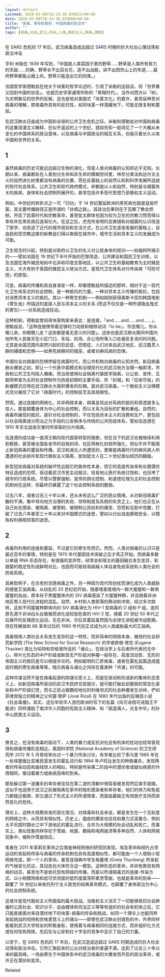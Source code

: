 ```yaml
---
layout: default
Lastmod: 2020-03-08T10:24:30.839922+00:00
date: 2020-03-08T10:24:30.839866+00:00
title: "病毒、革命和极权：中国病毒的政治学"
author: ""
tags: [病毒,社会,武汉,传染,人类,极权主义,隔离,德勒]
---
```


在 SARS 危机的 17 年后，武汉病毒造成远超过 SARS 时期的巨大社会心理动荡和政治冲击

亨利·米勒在 1939 年写到，「中国是人类菜园子里的野草……野草是人类所有努力的天敌……的确，野草长不出百合花，造不出战舰，讲不出西奈山上的布道……最终野草都能占据上风，野草只能造出它的同类。」

法国哲学家德勒兹在他关于块茎的哲学论述时，引用了米勒的这段话，将「世界重又回到中国的状态」，也是历史学家通常所称的「黑暗时代」，当作对西方以「树」为文明象征的世界的反叛，这也是他对美国式「块茎文化」的嘉许，甚至延伸至对病毒的理解，即病毒所具有的反抗性，如同块茎一样潜藏地下，可能无限复制和蔓延。

在武汉肺炎日益成为中国和全球的公共卫生危机之际，米勒和德勒兹对中国和病毒的这番浪漫主义解释，在似乎遥远的上个世纪，就如先知一般洞见了一个大概从未变化的中国体系的政治意味，以及病毒与中国政治的相互关系，也喻示着长久以来中国和世界的关系。

1
-

虽然病毒的历史可能远远超过生物的演化，但是人类对病毒的认知却近乎无知。长期以来，病毒都处在人类划分生命和非生命的模糊空间里，林奈分类法和达尔文主义的自然进化树里都没有病毒的位置，而在此基础上的自然认知和科学发展所造就的现代社会体系、公共卫生和现代政府模式，却都是以人和自然，特别是与细菌有关的疾病、身体和社会控制所展开的，甚至包括许多现代思想乃至极权主义运动。

例如，中世纪的转折点之一可「归功」于 14 世纪蔓延欧洲的黑死病也就是鼠疫杆菌，其主要传播路径正是所谓的「丝绸之路」，其政治后果则在于瓦解了教会控制，开启了启蒙时代和宗教革命，甚至犹太群体也因为较为卫生的宗教习惯而得以幸存并在黑死病后逐渐壮大。在这之后，虎克所发明的显微镜和对细菌的认识改造了医学，也改造了近代的城市规划和生活方式，在公共卫生逐渐发展的基础上，自由民和受宗教迫害的新教徒们得以聚居在城市中，城市生活和资本主义的发展成为可能。

卫生观念的兴起，特别是对政府以卫生的名义对公民身体的规训——如福柯所揭示的——譬如法国在 19 世纪下半叶开始的巴黎改造、公共建设和国民卫生训练，以及法国在海外殖民地如中北非和印度支那地区，以公共卫生和基础教育为主的殖民主义，大大有别于英国的殖民主义统治方式，是现代卫生体系对付传染病「可防可控」的原型。

可是，病毒的传播和其自身演变一样，却像德勒兹所描述的那样，相对于这一现代化卫生体系式的社会控制，是一种抵抗的力量，一种对资本主义传播的抵抗，包括对消费资本主义的抵抗。其以一种寄生机制——例如刚刚获得奥斯卡奖的韩国电影《寄生虫》所描述的底层人民与资本主义的关系 (而这不仅仅是一种所谓吸血鬼式的寄生)——对系统造成扰动。

这种机制，德勒兹曾经用块茎构架来表达：是连接，「and……and……and……」。德勒兹说，「这种连接携带着足够的力动摇和根除动词『to be』。你去哪儿，你从哪儿来，你朝哪儿走？这些都是毫无意义的问题」。这些也是武汉肺炎期间中国内地所有人民每天在小区门口、车站、机场、办公场所等入口处被反复询问的问题。尤其是全国范围内突然兴起的恐武症、恐鄂症，人们对来自武汉地区、武汉籍贯人群的捕猎和恐惧——如黑死病期间的猎巫，或者对麻风病的恐惧。

中国社会对病毒的恐惧停留在病菌时代，而公共机构对病毒的认知亦然。新冠病毒肺炎爆发之初，即让一个代表中国模式和治理现代化的武汉地方治理一触即溃，市政和公共卫生均陷入瘫痪。而当局使用社会隔离代替医学隔离，以公安、宣传、互联网审查为主的社会控制作为防疫初期的主要手段，将「封城」和「应收尽收」的新疆模式应用在武汉肺炎大面积爆发的后期。面对武汉病毒，一个极权主义治理模式充分展现了它对「病菌时代」的控制技艺及其局限性。

然而，通过连接的网络化，并非网络本身，病毒呈现出对系统的抵抗和穿透是多么惊人，那是颠覆身体为中心的社会控制，而以关系为目标的扩散和重组。自然的，病毒所展现的抵抗，是针对社会控制的，不仅包括资本主义的消费和生产，更包括以社会隔离或分而治之为手段的公安秩序与传统的公共防疫体系，譬如伍连德在 1910 年东北鼠疫灾害时所采取的分片隔离。

伍连德的成功是一曲清王朝向现代国家转型的挽歌，但在当下的武汉也被继续利用到极致，甚至被全国各省市的自我封闭、社区网格化封锁所强化，但似乎并不能阻止新冠病毒的蔓延和传播。武汉和湖北人所遭受的，更像是病菌时代的麻风病人所遭遇的社会排斥和现代极权主义隔离，犹如犹太人在二十世纪类似经历的翻版。

新型冠状病毒对系统的破坏性远超它的致命性本身，而它的高度传染率和长期潜伏特征造成的恐慌，驱动着武汉市民主动就诊，轻易地让医疗系统过饱和，也压垮了城市的行政系统。尽管以警察强制、宣传的舆论控制、和道德伦理为主的社会控制机制尚在运转，但最终仍暴露了这个社会控制系统的脆弱。

过去八年，或者过去三十年以来，还从未有这么广泛的民众情绪，从对新冠病毒扩散的不满，集中导向地方治理的失败、领导制度及系统的失灵之上。他们也正在从自己处在感染、被隔离、被管制、被限制公民权利的痛苦、恐慌和无助中觉醒，打破了过去八年甚至三十年以来对中国模式的迷思，譬如以付出自由换取安全、以牺牲权利换取财富的迷思。

2
-

病毒所利用的连接和蔓延，不过是它的寄生性而已。然而，人类对病毒的认识只是最近百年的事情，特别是在 1970 年代基因技术突破之后才真正开始。而病毒多数以单链 RNA 形态存在，有很强的变异性，经常会和宿主的基因融合发生变异，和细菌的稳定性形成鲜明对比，也因而可能轻易超越人体自身免疫系统和人类社会的防疫系统。

其典型例子，在古老的流感病毒之外，另一种因为现代性纷扰而演化成为人类威胁的便是艾滋病毒。从纷乱的 20 世纪初开始，随着喀麦隆境内一群大猩猩和一群黑猩猩的血战，原本存于黑猩猩体内的 SIV 病毒感染了大猩猩种群，并且随着非洲地区卷入现代化进程的混乱。自然、乡村和人类部落的移动和冲突，经过多次跳转，这些不同猩猩种群体内的 SIV 病毒演化为 HIV-1 型病毒的 O 组和 P 组，连同原先源于非洲白头白眉猴而进化成较低危害的 HIV-2 型，随着 20 世纪 50 年代之后展开的反殖民化运动，先在非洲，尔后其蔓延虽然因为全球化进程被冷战耽搁，但在性解放和 68 革命过后的 1980 年代初正式成为对人类威胁最大的艾滋病。

病毒借用人类社会关系发生变异的这一特性，而非简单的网络本身，被纽约社会研究新学院 (The New School for Social Research) 的学者欧根·塔克 (Eugene Thacker) 类比为哈特和奈格里所说的「诸众」，在政治学上与后者所代表的无中心、碎片化形态的中产阶级或新型无产阶级对肿瘤一般存在、高度流动型、无形的帝国主义的抵抗是可以相提并论的。例如聪明的乙肝病毒，或者在霍乱弧菌造成瘟疫时期的寄生病毒等等，暗示病毒与诸众之间存在着某种「共谋」的可能。

这种共谋当然不是在病毒起源的阴谋论意义上，而是在驱动和形成新的集体形态意义上，如新冠病毒所驱动的武汉市民挤兑型就诊，就可能打破此前脆弱的常态化紧张和中产阶级幻觉，而与之前占据霸权地位的利维坦式的社会肿瘤发生对峙，俨如菲律宾独立的精神之父何塞·黎萨 (José Rizal) 在 1880 年代出版的反殖民小说《社会毒瘤》。其实，这位年轻华人游历欧洲时写下的名篇《风可进雨可进国王不能进》同样激励了南洋华人同胞的宪政主义精神、和「驱逐满人，光复中华」的孙中山民族主义运动。

3
-

换言之，在没有病毒的驱动下，人类的暴力或反抗对社会有机体的扰动也经常表现得和病毒传播形态相近。美国科学院 (National Academy of Science) 的卫生研究所 2012 年 5 月曾经举办过一个暴力传染讨论，有学者比较了索马里 1985 年在一处埃塞俄比亚难民营发生的霍乱流行和 1994 年卢旺达发生的种族屠杀，发现两者的传染动态和曲线惊人的相似，特别是传染第二阶段中的潜伏者或疑似病患的作用相同，推动着暴力或疾病高峰的到来。

那些躲过第一波屠杀的幸存者往往在第二波的清剿中很容易被发现然后束手就擒，这似乎也适用于武汉之前被隔离在家中的隐形感染者和幸存者，他们的体力和免疫力都接近极限，却又通过了形式主义的所谓筛查，而面临着缺乏有效医疗支持而突然恶化的危险。

理论上，这种大规模突发的恶化情况，对病毒和社会来说，都是发生在一个无标度的网络之中，从而具有相似性。历史上，瘟疫的爆发也往往和暴力泛滥重合，例如太平天国时期长江中下游地区的霍乱流行，合并为大规模的社会动乱和死亡。而事实上，类似现象同样存在于雪崩、地震、癫痫和电网崩溃等多种自然、人体和网络现象中，被称作雪崩效应。

笔者在 2011 年茉莉花革命之后借鉴神经网络的研究则发现，埃及革命和纽约占领运动的发起和传染与病毒的传染机制也具有高度相似性，都可能由一个人借助小型网络完成，即一个人的革命。甚至连瑞典中学生格蕾塔 (Greta Thunberg) 所发起的气候变化抗议，其动态也大体符合这一模型。这种形态的革命，并非依靠现有网络的动员，甚至也不是依托现有网络的传播，而是以所谓病毒式的连接-传染方式、以小规模网络和低可侦测度的低烈度震荡积累至雪崩，也就是革命的到来——颠覆了 19 世纪以来依托列宁主义政党的经典革命模式，也颠覆了身体政治为中心的社会控制系统。

这或许是现代极权主义所面临的最大挑战。当极权主义消灭了一切能够抵抗社会肿瘤的公民社会、知识分子、自由媒体和司法正义等等有组织的社会有机体之后，它只能直接面对来自潜伏地下的块茎-病毒的传染和挑战，如同一个理论上也能同样发起挑战的哈特和奈格里意义上的诸众——即使在武汉肺炎封城危机中，外界同样能看到武汉大学校友的积极身影，使用着与病毒相同的连接方式，而非组织化方式或任何现有网络，先后在与公安和红十字会的竞争中显示了自己的力量。

以至于，在 SARS 危机的 17 年后，在武汉造成远超过 SARS 时期造成的巨大社会动荡和政治冲击。它所汇聚起来的公众对统治者的普遍不满，达到了过去三十年以来的最高峰。一场由寄生于中国体系中的武汉病毒的大爆发而开启的政治革命，或许正在潜伏和变异。

Related

